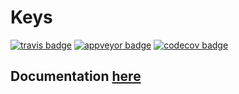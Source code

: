 # Keys

[![travis badge][travis_badge]][travis_url]
[![appveyor badge][appveyor_badge]][appveyor_url]
[![codecov badge][codecov_badge]][codecov_url]

## Documentation [here][documenter_latest]

[travis_badge]: https://travis-ci.org/bramtayl/Keys.jl.svg?branch=master
[travis_url]: https://travis-ci.org/bramtayl/Keys.jl

[appveyor_badge]: https://ci.appveyor.com/api/projects/status/github/bramtayl/Keys.jl?svg=true&branch=master
[appveyor_url]: https://ci.appveyor.com/project/bramtayl/keys-jl

[codecov_badge]: http://codecov.io/github/bramtayl/Keys.jl/coverage.svg?branch=master
[codecov_url]: http://codecov.io/github/bramtayl/Keys.jl?branch=master

[documenter_stable]: https://bramtayl.github.io/Keys.jl/stable
[documenter_latest]: https://bramtayl.github.io/Keys.jl/latest
